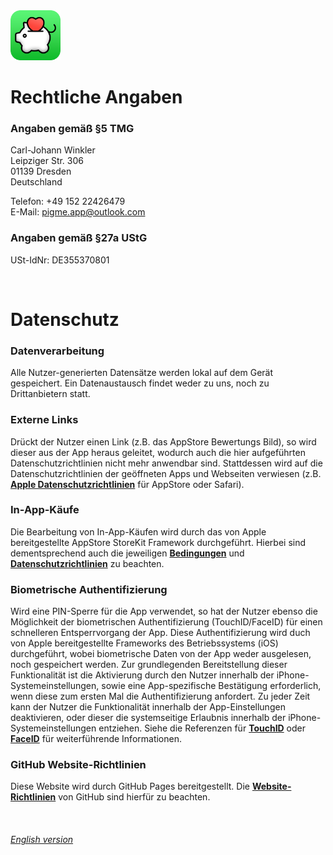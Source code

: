 <img src="../../assets/appIconRounded.png" alt="PigMe. app icon" width="80"/>

# Rechtliche Angaben

### Angaben gemäß §5 TMG

Carl-Johann Winkler  
Leipziger Str. 306  
01139 Dresden  
Deutschland  

Telefon: +49 152 22426479  
E-Mail: pigme.app@outlook.com

### Angaben gemäß §27a UStG

USt-IdNr: DE355370801  

<br/>

# Datenschutz

### Datenverarbeitung

Alle Nutzer-generierten Datensätze werden lokal auf dem Gerät gespeichert. Ein Datenaustausch findet weder zu uns, noch zu Drittanbietern statt.

### Externe Links

Drückt der Nutzer einen Link (z.B. das AppStore Bewertungs Bild), so wird dieser aus der App heraus geleitet, wodurch auch die hier aufgeführten Datenschutzrichtlinien nicht mehr anwendbar sind. Stattdessen wird auf die Datenschutzrichtlinien der geöffneten Apps und Webseiten verwiesen (z.B. **[Apple Datenschutzrichtlinien](https://www.apple.com/de/legal/privacy/de-ww/)** für AppStore oder Safari).

### In-App-Käufe

Die Bearbeitung von In-App-Käufen wird durch das von Apple bereitgestellte AppStore StoreKit Framework durchgeführt. Hierbei sind dementsprechend auch die jeweiligen **[Bedingungen](https://www.apple.com/de/legal/internet-services/itunes/de/terms.html)** und **[Datenschutzrichtlinien](https://www.apple.com/de/legal/privacy/de-ww/)** zu beachten.

### Biometrische Authentifizierung

Wird eine PIN-Sperre für die App verwendet, so hat der Nutzer ebenso die Möglichkeit der biometrischen Authentifizierung (TouchID/FaceID) für einen schnelleren Entsperrvorgang der App. Diese Authentifizierung wird duch von Apple bereitgestellte Frameworks des Betriebssystems (iOS) durchgeführt, wobei biometrische Daten von der App weder ausgelesen, noch gespeichert werden. Zur grundlegenden Bereitstellung dieser Funktionalität ist die Aktivierung durch den Nutzer innerhalb der iPhone-Systemeinstellungen, sowie eine App-spezifische Bestätigung erforderlich, wenn diese zum ersten Mal die Authentifizierung anfordert. Zu jeder Zeit kann der Nutzer die Funktionalität innerhalb der App-Einstellungen deaktivieren, oder dieser die systemseitige Erlaubnis innerhalb der iPhone-Systemeinstellungen entziehen. Siehe die Referenzen für **[TouchID](https://support.apple.com/de-de/HT201371)** oder **[FaceID](https://support.apple.com/de-de/HT208109)** für weiterführende Informationen.

### GitHub Website-Richtlinien

Diese Website wird durch GitHub Pages bereitgestellt. Die **[Website-Richtlinien](https://docs.github.com/de/site-policy)** von GitHub sind hierfür zu beachten.

<br/>

###### [English version](https://pigme-app.github.io/en/legal/)


